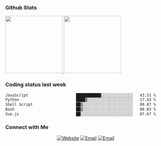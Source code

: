 
### Github Stats

<a href="https://github.com/lileixuan">
  <img height="180em" src="https://github-readme-stats.vercel.app/api?username=lileixuan&theme=buefy&show_icons=true" />
  <img height="180em" src="https://github-readme-stats.vercel.app/api/top-langs/?username=lileixuan&theme=buefy&layout=compact" />
</a>

### Coding status last week 

<!--START_SECTION:waka-->

```txt
JavaScript                     ███████████░░░░░░░░░░░░░░   43.51 %
Python                         ████▒░░░░░░░░░░░░░░░░░░░░   17.43 %
Shell Script                   ██▒░░░░░░░░░░░░░░░░░░░░░░   09.87 %
Bash                           ██▒░░░░░░░░░░░░░░░░░░░░░░   08.83 %
Vue.js                         ██░░░░░░░░░░░░░░░░░░░░░░░   07.67 %
```

<!--END_SECTION:waka-->

### Connect with Me 

<p align="center">
<a href="https://www.koomu.cn/"><img alt="Website" src="https://img.shields.io/badge/Website-www.koomu.cn-blue?style=flat-square&logo=google-chrome"></a>
<a href="mailto:lileixuan@gmail.com"><img alt="Email" src="https://img.shields.io/badge/Email-lileixuan@gmail.com-blue?style=flat-square&logo=gmail"></a>
<a href="https://www.koomu.cn/rss/"><img alt="Email" src="https://img.shields.io/badge/RSS-www.koomu.cn%2Frss%2F-blue?style=flat-square&logo=rss"></a>


</p>
